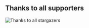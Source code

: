 ## Thanks to all supporters
![Thanks to all stargazers](https://git-lister.onrender.com/api/stars/SayedRady/url-shortener-api?v&limit=7)
